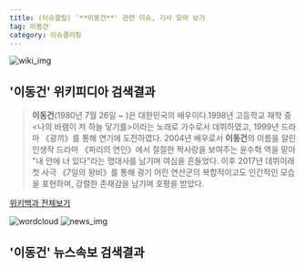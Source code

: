 ```yaml
---
title: (이슈클립) '**이동건**' 관련 이슈, 기사 모아 보기
tag: 이동건
category: 이슈클리핑
---
```

![wiki_img](https://user-images.githubusercontent.com/42597476/44503234-41136a80-a6d0-11e8-9071-6fc6418eafe4.png)
## **'**이동건**'** 위키피디아 검색결과
>**이동건**(1980년 7월 26일 ~ )은 대한민국의 배우이다.1998년 고등학교 재학 중 <나의 바램이 저 하늘 닿기를>이라는 노래로 가수로서 데뷔하였고, 1999년 드라마 《광끼》를 통해 연기에 도전하였다. 2004년 배우로서 **이동건**의 이름을 알린 인생작 드라마 《파리의 연인》에서 절절한 짝사랑을 보여주는 윤수혁 역을 맡아 "내 안에 너 있다"라는 명대사를 남기며 여심을 흔들었다. 이후 2017년 데뷔이래 첫 사극 《7일의 왕비》를 통해 광기 어린 연산군의 복합적이고도 인간적인 모습을 표현하며, 강렬한 존재감을 남기며 호평을 받았다.

<a href="https://ko.wikipedia.org/wiki/이동건" target="_blank">위키백과 전체보기</a>

![wordcloud](https://s3.ap-northeast-2.amazonaws.com/lyrics101-wordcloud/2018-09-30-1538314272.png)
![news_img](https://user-images.githubusercontent.com/42597476/44507050-1206f400-a6e4-11e8-8d98-7ffbfebb353f.png)
## **'**이동건**'** 뉴스속보 검색결과

